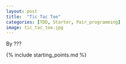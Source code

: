 ```yaml
---
layout: post
title:  "Tic Tac Toe"
categories: [TDD, Starter, Pair_programming]
image: tic_tac_toe.jpg
---
```


By ???

{% include starting_points.md %}

